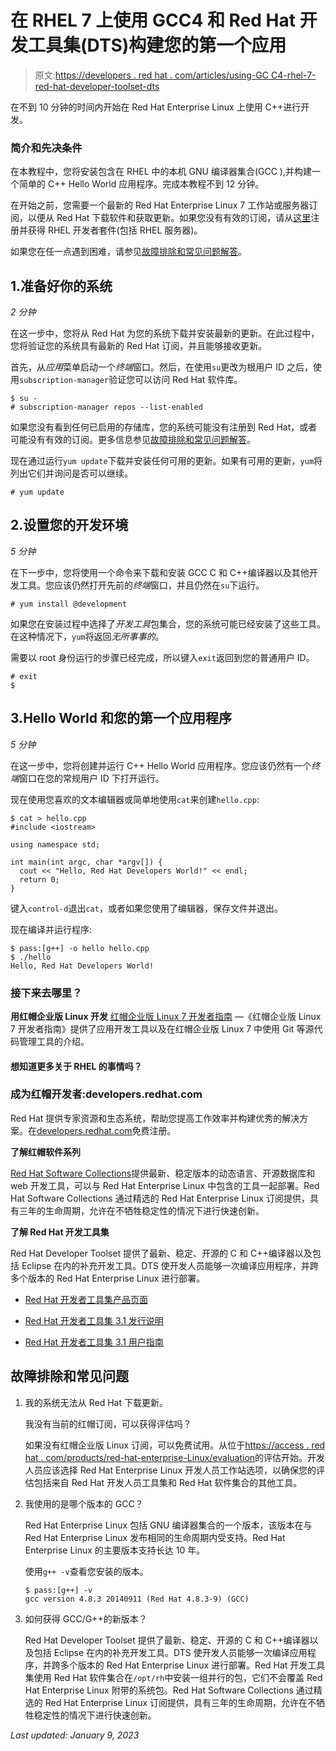 # 在 RHEL 7 上使用 GCC4 和 Red Hat 开发工具集(DTS)构建您的第一个应用

> 原文:[https://developers . red hat . com/articles/using-GC C4-rhel-7-red-hat-developer-toolset-dts](https://developers.redhat.com/articles/using-gcc4-rhel-7-red-hat-developer-toolset-dts)

在不到 10 分钟的时间内开始在 Red Hat Enterprise Linux 上使用 C++进行开发。

### 简介和先决条件

在本教程中，您将安装包含在 RHEL 中的本机 GNU 编译器集合(GCC ),并构建一个简单的 C++ Hello World 应用程序。完成本教程不到 12 分钟。

在开始之前，您需要一个最新的 Red Hat Enterprise Linux 7 工作站或服务器订阅，以便从 Red Hat 下载软件和获取更新。如果您没有有效的订阅，请从[这里](https://developers.redhat.com/downloads/)注册并获得 RHEL 开发者套件(包括 RHEL 服务器)。

如果您在任一点遇到困难，请参见[故障排除和常见问题解答](#TroubleshootingandFAQ3)。

## 1.准备好你的系统

*2 分钟*

在这一步中，您将从 Red Hat 为您的系统下载并安装最新的更新。在此过程中，您将验证您的系统具有最新的 Red Hat 订阅，并且能够接收更新。

首先，从*应用*菜单启动一个*终端*窗口。然后，在使用`su`更改为根用户 ID 之后，使用`subscription-manager`验证您可以访问 Red Hat 软件库。

```
$ su -
# subscription-manager repos --list-enabled
```

如果您没有看到任何已启用的存储库，您的系统可能没有注册到 Red Hat，或者可能没有有效的订阅。更多信息参见[故障排除和常见问题解答](#TroubleshootingandFAQ3)。

现在通过运行`yum update`下载并安装任何可用的更新。如果有可用的更新，`yum`将列出它们并询问是否可以继续。

`# yum update`

## 2.设置您的开发环境

*5 分钟*

在下一步中，您将使用一个命令来下载和安装 GCC C 和 C++编译器以及其他开发工具。您应该仍然打开先前的*终端*窗口，并且仍然在`su`下运行。

`# yum install @development`

如果您在安装过程中选择了*开发工具*包集合，您的系统可能已经安装了这些工具。在这种情况下，`yum`将返回*无所事事的*。

需要以 root 身份运行的步骤已经完成，所以键入`exit`返回到您的普通用户 ID。

```
# exit
$
```

## 3.Hello World 和您的第一个应用程序

*5 分钟*

在这一步中，您将创建并运行 C++ Hello World 应用程序。您应该仍然有一个*终端*窗口在您的常规用户 ID 下打开运行。

现在使用您喜欢的文本编辑器或简单地使用`cat`来创建`hello.cpp`:

```
$ cat > hello.cpp
#include <iostream>

using namespace std;

int main(int argc, char *argv[]) {
  cout << "Hello, Red Hat Developers World!" << endl;
  return 0;
}
```

键入`control-d`退出`cat`，或者如果您使用了编辑器，保存文件并退出。

现在编译并运行程序:

```
$ pass:[g++] -o hello hello.cpp
$ ./hello
Hello, Red Hat Developers World!
```

### 接下来去哪里？

**用红帽企业版 Linux 开发**
[红帽企业版 Linux 7 开发者指南](https://access.redhat.com/documentation/en-us/red_hat_enterprise_linux/7/html/developer_guide/index) —《红帽企业版 Linux 7 开发者指南》提供了应用开发工具以及在红帽企业版 Linux 7 中使用 Git 等源代码管理工具的介绍。

#### 想知道更多关于 RHEL 的事情吗？

### 成为红帽开发者:developers.redhat.com

Red Hat 提供专家资源和生态系统，帮助您提高工作效率并构建优秀的解决方案。在[developers.redhat.com](https://developers.redhat.com/)免费注册。

**了解红帽软件系列**

[Red Hat Software Collections](https://access.redhat.com/products/Red_Hat_Enterprise_Linux/Developer/#dev-page=5)提供最新、稳定版本的动态语言、开源数据库和 web 开发工具，可以与 Red Hat Enterprise Linux 中包含的工具一起部署。Red Hat Software Collections 通过精选的 Red Hat Enterprise Linux 订阅提供，具有三年的生命周期，允许在不牺牲稳定性的情况下进行快速创新。

**了解 Red Hat 开发工具集**

Red Hat Developer Toolset 提供了最新、稳定、开源的 C 和 C++编译器以及包括 Eclipse 在内的补充开发工具。DTS 使开发人员能够一次编译应用程序，并跨多个版本的 Red Hat Enterprise Linux 进行部署。

*   [Red Hat 开发者工具集产品页面](https://access.redhat.com/products/red-hat-enterprise-linux)

*   [Red Hat 开发者工具集 3.1 发行说明](https://access.redhat.com/documentation/en-us/red_hat_developer_toolset/)

*   [Red Hat 开发者工具集 3.1 用户指南](https://access.redhat.com/documentation/en-us/red_hat_developer_toolset/11)

## 故障排除和常见问题

1.  我的系统无法从 Red Hat 下载更新。

    我没有当前的红帽订阅，可以获得评估吗？

    如果没有红帽企业版 Linux 订阅，可以免费试用。从位于[https://access . red hat . com/products/red-hat-enterprise-Linux/evaluation](https://www.redhat.com/en/technologies/linux-platforms/enterprise-linux/server/trial)的评估开始。开发人员应该选择 Red Hat Enterprise Linux 开发人员工作站选项，以确保您的评估包括来自 Red Hat 开发人员工具集和 Red Hat 软件集合的其他工具。

2.  我使用的是哪个版本的 GCC？

    Red Hat Enterprise Linux 包括 GNU 编译器集合的一个版本，该版本在与 Red Hat Enterprise Linux 发布相同的生命周期内受支持。Red Hat Enterprise Linux 的主要版本支持长达 10 年。

    使用`g++ -v`查看您安装的版本。

    ```
    $ pass:[g++] -v
    gcc version 4.8.3 20140911 (Red Hat 4.8.3-9) (GCC)
    ```

3.  如何获得 GCC/G++的新版本？

    Red Hat Developer Toolset 提供了最新、稳定、开源的 C 和 C++编译器以及包括 Eclipse 在内的补充开发工具。DTS 使开发人员能够一次编译应用程序，并跨多个版本的 Red Hat Enterprise Linux 进行部署。Red Hat 开发工具集使用 Red Hat 软件集合在`/opt/rh`中安装一组并行的包，它们不会覆盖 Red Hat Enterprise Linux 附带的系统包。Red Hat Software Collections 通过精选的 Red Hat Enterprise Linux 订阅提供，具有三年的生命周期，允许在不牺牲稳定性的情况下进行快速创新。

*Last updated: January 9, 2023*